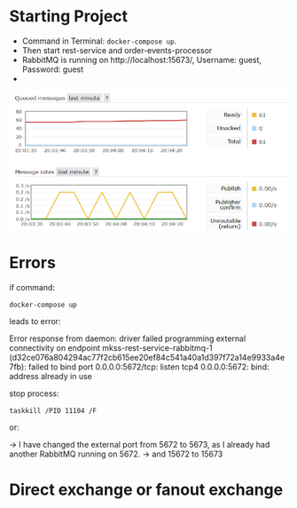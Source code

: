# Starting Project
- Command in Terminal: ```docker-compose up```.
- Then start rest-service and order-events-processor
- RabbitMQ is running on http://localhost:15673/, Username: guest, Password: guest
- 

![img.png](img.png)

# Errors

if command:
```
docker-compose up
```
leads to error: 

Error response from daemon: driver failed programming external connectivity on endpoint mkss-rest-service-rabbitmq-1 (d32ce076a804294ac77f2cb615ee20ef84c541a40a1d397f72a14e9933a4e7fb): failed to bind port 0.0.0.0:5672/tcp: listen tcp4 0.0.0.0:5672: bind: address already in use

stop process:
```
taskkill /PID 11104 /F

```

or:

-> I have changed the external port from 5672 to 5673, as I already had another RabbitMQ running on 5672.
-> and 15672 to 15673

# Direct exchange or fanout exchange
